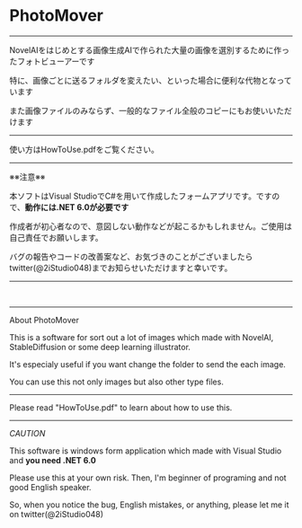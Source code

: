 # PhotoMover

---

NovelAIをはじめとする画像生成AIで作られた大量の画像を選別するために作ったフォトビューアーです

特に、画像ごとに送るフォルダを変えたい、といった場合に便利な代物となっています


また画像ファイルのみならず、一般的なファイル全般のコピーにもお使いいただけます
 
---

使い方はHowToUse.pdfをご覧ください。  

---

※※注意※※

本ソフトはVisual StudioでC#を用いて作成したフォームアプリです。ですので、**動作には.NET 6.0が必要です**

作成者が初心者なので、意図しない動作などが起こるかもしれません。ご使用は自己責任でお願いします。

バグの報告やコードの改善案など、お気づきのことがございましたらtwitter(@2iStudio048)までお知らせいただけますと幸いです。

---

<br>

---
About PhotoMover

This is a software for sort out a lot of images which made with NovelAI, StableDiffusion or some deep learning illustrator.

It's especialy useful if you want change the folder to send the each image.

You can use this not only images but also other type files.

---

Please read "HowToUse.pdf" to learn about how to use this.

---

*CAUTION*

This software is windows form application which made with Visual Studio and **you need .NET 6.0**

Please use this at your own risk. Then, I'm beginner of programing and not good English speaker.

So, when you notice the bug, English mistakes, or anything, please let me it on twitter(@2iStudio048)
